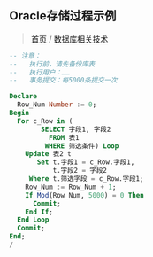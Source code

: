 ## Oracle存储过程示例

> [首页](/index.html) / [数据库相关技术](/development/database.html)

```sql
-- 注意：
--   执行前，请先备份库表
--   执行用户：……
--   事务提交：每5000条提交一次

Declare
  Row_Num Number := 0;
Begin
  For c_Row in (
        SELECT 字段1, 字段2
          FROM 表1
         WHERE 筛选条件) Loop
    Update 表2 t
       Set t.字段1 = c_Row.字段1,
           t.字段2 = 字段2
     Where t.筛选字段 = c_Row.字段1;
    Row_Num := Row_Num + 1;
    If Mod(Row_Num, 5000) = 0 Then
      Commit;
    End If;
  End Loop 
  Commit;
End;
/
```
